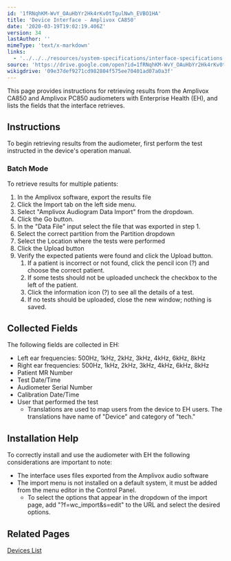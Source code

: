 ```yaml
---
id: '1fRNqhKM-WvY_OAuHbYr2Hk4rKv0tTgulNwh_EVBO1HA'
title: 'Device Interface - Amplivox CA850'
date: '2020-03-19T19:02:19.406Z'
version: 34
lastAuthor: ''
mimeType: 'text/x-markdown'
links:
  - '../../../resources/system-specifications/interface-specifications.md'
source: 'https://drive.google.com/open?id=1fRNqhKM-WvY_OAuHbYr2Hk4rKv0tTgulNwh_EVBO1HA'
wikigdrive: '09e37def9271cd982804f575ee70401ad07a0a3f'
---
```

This page provides instructions for retrieving results from the Amplivox CA850 and Amplivox PC850 audiometers with Enterprise Health (EH), and lists the fields that the interface retrieves.

## Instructions

To begin retrieving results from the audiometer, first perform the test instructed in the device's operation manual.

### Batch Mode

To retrieve results for multiple patients:

1. In the Amplivox software, export the results file
2. Click the Import tab on the left side menu.
3. Select "Amplivox Audiogram Data Import" from the dropdown.
4. Click the Go button.
5. In the "Data File" input select the file that was exported in step 1.
6. Select the correct partition from the Partition dropdown
7. Select the Location where the tests were performed
8. Click the Upload button
9. Verify the expected patients were found and click the Upload button.
    1. If a patient is incorrect or not found, click the pencil icon (?) and choose the correct patient.
    2. If some tests should not be uploaded uncheck the checkbox to the left of the patient.
    3. Click the information icon (?) to see all the details of a test.
    4. If no tests should be uploaded, close the new window; nothing is saved.

## Collected Fields

The following fields are collected in EH:

* Left ear frequencies: 500Hz, 1kHz, 2kHz, 3kHz, 4kHz, 6kHz, 8kHz
* Right ear frequencies: 500Hz, 1kHz, 2kHz, 3kHz, 4kHz, 6kHz, 8kHz
* Patient MR Number
* Test Date/Time
* Audiometer Serial Number
* Calibration Date/Time
* User that performed the test
    * Translations are used to map users from the device to EH users. The translations have name of "Device" and category of "tech."

## Installation Help

To correctly install and use the audiometer with EH the following considerations are important to note:

* The interface uses files exported from the Amplivox audio software
* The import menu is not installed on a default system, it must be added from the menu editor in the Control Panel.
    * To select the options that appear in the dropdown of the import page, add "?f=wc_import&s=edit" to the URL and select the desired options.

## Related Pages

[Devices List](../../../resources/system-specifications/interface-specifications.md)
